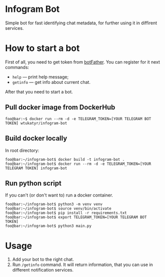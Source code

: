 # Infogram Bot

Simple bot for fast identifying chat metadata, for further using it in diffirent
services.

# How to start a bot

First of all, you need to get token from [botFather](https://t.me/BotFather). 
You can register for it next commands:
- `help` — print help message;
- `getinfo` — get info about current chat.

After that you need to start a bot.

## Pull docker image from DockerHub

```console
foo@bar:~$ docker run --rm -d -e TELEGRAM_TOKEN=[YOUR TELEGRAM BOT TOKEN] wtukatyr/infogram-bot
```

## Build docker locally

In root directory:

```console
foo@bar:~/infogram-bot$ docker build -t infogram-bot .
foo@bar:~/infogram-bot$ docker run --rm -d -e TELEGRAM_TOKEN=[YOUR TELEGRAM TOKEN] infogram-bot
```

## Run python script

If you can't (or don't want to) run a docker container.

```console
foo@bar:~/infogram-bot$ python3 -m venv venv
foo@bar:~/infogram-bot$ source venv/bin/activate
foo@bar:~/infogram-bot$ pip install -r requirements.txt
foo@bar:~/infogram-bot$ export TELEGRAM_TOKEN=[YOUR TELEGRAM BOT TOKEN]
foo@bar:~/infogram-bot$ python3 main.py
```

# Usage

1. Add your bot to the right chat.
2. Run `/getinfo` command. It will return information, that you can use in
   different notification services.

